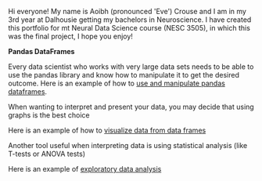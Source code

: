 Hi everyone! My name is Aoibh (pronounced 'Eve') Crouse and I am in my 3rd year at Dalhousie getting my bachelors in Neuroscience. I have created this portfolio for mt Neural Data Science course (NESC 3505), in which this was the final project, I hope you enjoy!

<b>Pandas DataFrames</b>

Every data scientist who works with very large data sets needs to be able to use the pandas library and know how to manipulate it to get the desired outcome.
Here is an example of how to [use and manipulate pandas dataframes](PandasDataFrameManipulation.md).

<Visualization>

When wanting to interpret and present your data, you may decide that using graphs is the best choice

Here is an example of how to [visualize data from data frames](Visualization.md)

<Exploratory Data Analysis>

Another tool useful when interpreting data is using statistical analysis (like T-tests or ANOVA tests)

Here is an example of [exploratory data analysis](EDA.md)
